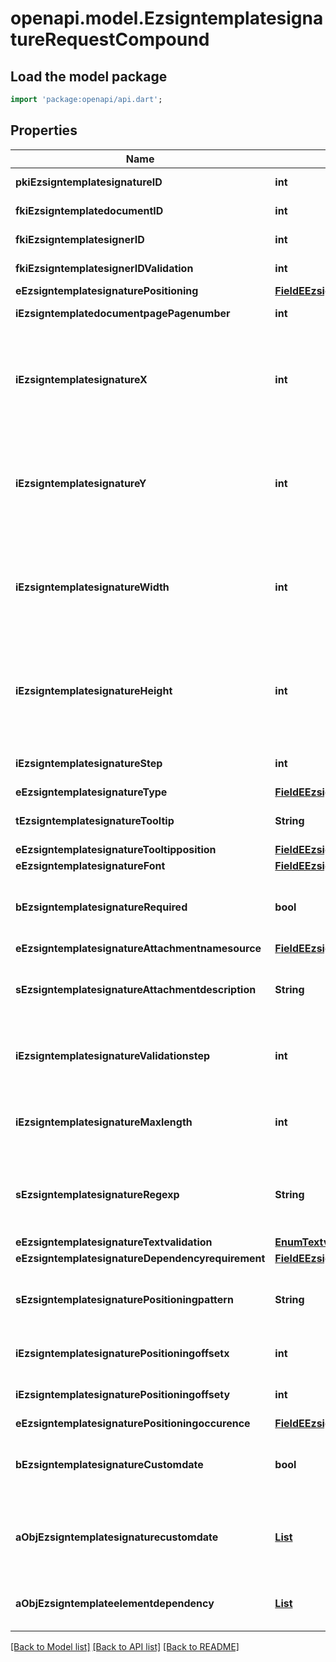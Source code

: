 # openapi.model.EzsigntemplatesignatureRequestCompound

## Load the model package
```dart
import 'package:openapi/api.dart';
```

## Properties
Name | Type | Description | Notes
------------ | ------------- | ------------- | -------------
**pkiEzsigntemplatesignatureID** | **int** | The unique ID of the Ezsigntemplatesignature | [optional] 
**fkiEzsigntemplatedocumentID** | **int** | The unique ID of the Ezsigntemplatedocument | 
**fkiEzsigntemplatesignerID** | **int** | The unique ID of the Ezsigntemplatesigner | 
**fkiEzsigntemplatesignerIDValidation** | **int** | The unique ID of the Ezsigntemplatesigner | [optional] 
**eEzsigntemplatesignaturePositioning** | [**FieldEEzsigntemplatesignaturePositioning**](FieldEEzsigntemplatesignaturePositioning.md) |  | [optional] 
**iEzsigntemplatedocumentpagePagenumber** | **int** | The page number in the Ezsigntemplatedocument | 
**iEzsigntemplatesignatureX** | **int** | The X coordinate (Horizontal) where to put the Ezsigntemplatesignature on the page.  Coordinate is calculated at 100dpi (dot per inch). So for example, if you want to put the Ezsigntemplatesignature 2 inches from the left border of the page, you would use \"200\" for the X coordinate. | [optional] 
**iEzsigntemplatesignatureY** | **int** | The Y coordinate (Vertical) where to put the Ezsigntemplatesignature on the page.  Coordinate is calculated at 100dpi (dot per inch). So for example, if you want to put the Ezsigntemplatesignature 3 inches from the top border of the page, you would use \"300\" for the Y coordinate. | [optional] 
**iEzsigntemplatesignatureWidth** | **int** | The width of the Ezsigntemplatesignature.  Size is calculated at 100dpi (dot per inch). So for example, if you want the Ezsigntemplatesignature to have a width of 2 inches, you would use \"200\" for the iEzsigntemplatesignatureWidth. | [optional] 
**iEzsigntemplatesignatureHeight** | **int** | The height of the Ezsigntemplatesignature.  Size is calculated at 100dpi (dot per inch). So for example, if you want the Ezsigntemplatesignature to have an height of 2 inches, you would use \"200\" for the iEzsigntemplatesignatureHeight. | [optional] 
**iEzsigntemplatesignatureStep** | **int** | The step when the Ezsigntemplatesigner will be invited to sign | 
**eEzsigntemplatesignatureType** | [**FieldEEzsigntemplatesignatureType**](FieldEEzsigntemplatesignatureType.md) |  | 
**tEzsigntemplatesignatureTooltip** | **String** | A tooltip that will be presented to Ezsigntemplatesigner about the Ezsigntemplatesignature | [optional] 
**eEzsigntemplatesignatureTooltipposition** | [**FieldEEzsigntemplatesignatureTooltipposition**](FieldEEzsigntemplatesignatureTooltipposition.md) |  | [optional] 
**eEzsigntemplatesignatureFont** | [**FieldEEzsigntemplatesignatureFont**](FieldEEzsigntemplatesignatureFont.md) |  | [optional] 
**bEzsigntemplatesignatureRequired** | **bool** | Whether the Ezsigntemplatesignature is required or not. This field is relevant only with Ezsigntemplatesignature with eEzsigntemplatesignatureType = Attachments. | [optional] 
**eEzsigntemplatesignatureAttachmentnamesource** | [**FieldEEzsigntemplatesignatureAttachmentnamesource**](FieldEEzsigntemplatesignatureAttachmentnamesource.md) |  | [optional] 
**sEzsigntemplatesignatureAttachmentdescription** | **String** | The description attached to the attachment name added in Ezsigntemplatesignature of eEzsigntemplatesignatureType Attachments | [optional] 
**iEzsigntemplatesignatureValidationstep** | **int** | The step when the Ezsigntemplatesigner will be invited to validate the Ezsigntemplatesignature of eEzsigntemplatesignatureType Attachments | [optional] 
**iEzsigntemplatesignatureMaxlength** | **int** | The maximum length for the value in the Ezsigntemplatesignature  This can only be set if eEzsigntemplatesignatureType is **FieldText** or **FieldTextarea** | [optional] 
**sEzsigntemplatesignatureRegexp** | **String** | A regular expression to indicate what values are acceptable for the Ezsigntemplatesignature.  This can only be set if eEzsigntemplatesignatureType is **Text** or **Textarea** | [optional] 
**eEzsigntemplatesignatureTextvalidation** | [**EnumTextvalidation**](EnumTextvalidation.md) |  | [optional] 
**eEzsigntemplatesignatureDependencyrequirement** | [**FieldEEzsigntemplatesignatureDependencyrequirement**](FieldEEzsigntemplatesignatureDependencyrequirement.md) |  | [optional] 
**sEzsigntemplatesignaturePositioningpattern** | **String** | The string pattern to search for the positioning. **This is not a regexp**  This will be required if **eEzsigntemplatesignaturePositioning** is set to **PerCoordinates** | [optional] 
**iEzsigntemplatesignaturePositioningoffsetx** | **int** | The offset X  This will be required if **eEzsigntemplatesignaturePositioning** is set to **PerCoordinates** | [optional] 
**iEzsigntemplatesignaturePositioningoffsety** | **int** | The offset Y  This will be required if **eEzsigntemplatesignaturePositioning** is set to **PerCoordinates** | [optional] 
**eEzsigntemplatesignaturePositioningoccurence** | [**FieldEEzsigntemplatesignaturePositioningoccurence**](FieldEEzsigntemplatesignaturePositioningoccurence.md) |  | [optional] 
**bEzsigntemplatesignatureCustomdate** | **bool** | Whether the Ezsigntemplatesignature has a custom date format or not. (Only possible when eEzsigntemplatesignatureType is **Name** or **Handwritten**) | [optional] 
**aObjEzsigntemplatesignaturecustomdate** | [**List<EzsigntemplatesignaturecustomdateRequestCompound>**](EzsigntemplatesignaturecustomdateRequestCompound.md) | An array of custom date blocks that will be filled at the time of signature.  Can only be used if bEzsigntemplatesignatureCustomdate is true.  Use an empty array if you don't want to have a date at all. | [optional] [default to const []]
**aObjEzsigntemplateelementdependency** | [**List<EzsigntemplateelementdependencyRequestCompound>**](EzsigntemplateelementdependencyRequestCompound.md) |  | [optional] [default to const []]

[[Back to Model list]](../README.md#documentation-for-models) [[Back to API list]](../README.md#documentation-for-api-endpoints) [[Back to README]](../README.md)


